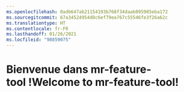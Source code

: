 ```yaml
---
ms.openlocfilehash: 0adb647ab21154193b768f34daab095985eba172
ms.sourcegitcommit: 67a34524954d8c6ef79ea767c55546fe3f26a62c
ms.translationtype: HT
ms.contentlocale: fr-FR
ms.lasthandoff: 01/26/2021
ms.locfileid: "98859075"
---
```

# <a name="welcome-to-mr-feature-tool"></a><span data-ttu-id="cdf62-101">Bienvenue dans mr-feature-tool !</span><span class="sxs-lookup"><span data-stu-id="cdf62-101">Welcome to mr-feature-tool!</span></span>